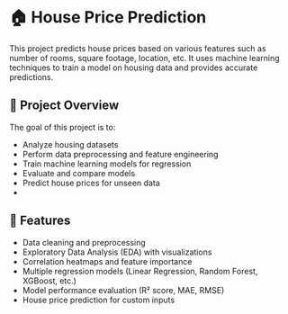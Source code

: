# 🏠 House Price Prediction

This project predicts house prices based on various features such as number of rooms, square footage, location, etc. It uses machine learning techniques to train a model on housing data and provides accurate predictions.

## 📌 Project Overview
The goal of this project is to:
- Analyze housing datasets
- Perform data preprocessing and feature engineering
- Train machine learning models for regression
- Evaluate and compare models
- Predict house prices for unseen data
- 
## 🚀 Features
- Data cleaning and preprocessing
- Exploratory Data Analysis (EDA) with visualizations
- Correlation heatmaps and feature importance
- Multiple regression models (Linear Regression, Random Forest, XGBoost, etc.)
- Model performance evaluation (R² score, MAE, RMSE)
- House price prediction for custom inputs
